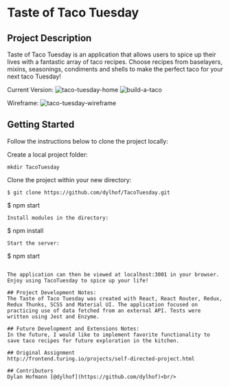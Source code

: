 # Taste of Taco Tuesday

## Project Description
  Taste of Taco Tuesday is an application that allows users to spice up their lives with a fantastic array of taco recipes.  Choose recipes from baselayers, mixins, seasonings, condiments and shells to make the perfect taco for your next taco Tuesday!

Current Version:
![taco-tuesday-home](https://user-images.githubusercontent.com/37079656/53461245-2a422d80-39fd-11e9-91b1-d70480bd7453.png)
![build-a-taco](https://user-images.githubusercontent.com/37079656/53461633-6924b300-39fe-11e9-9878-b5e0c1daf24d.png)

Wireframe:
![taco-tuesday-wireframe](https://user-images.githubusercontent.com/37079656/53461565-37abe780-39fe-11e9-920a-cb6f2a49fc40.png)
## Getting Started

Follow the instructions below to clone the project locally:

Create a local project folder:
```
mkdir TacoTuesday
```
Clone the project within your new directory:
```
$ git clone https://github.com/dylhof/TacoTuesday.git
```
$ npm start
```
Install modules in the directory:
```
$ npm install
```
Start the server:
```
$ npm start
```

The application can then be viewed at localhost:3001 in your browser. 
Enjoy using TacoTuesday to spice up your life!

## Project Development Notes:
The Taste of Taco Tuesday was created with React, React Router, Redux, Redux Thunks, SCSS and Material UI. The application focused on practicing use of data fetched from an external API. Tests were written using Jest and Enzyme. 

## Future Development and Extensions Notes:
In the future, I would like to implement favorite functionality to save taco recipes for future exploration in the kitchen.

## Original Assignment
http://frontend.turing.io/projects/self-directed-project.html

## Contributors
Dylan Hofmann [@dylhof](https://github.com/dylhof)<br/>